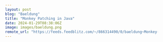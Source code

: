 ```yaml
---
layout: post
blog: "Baeldung"
title: "Monkey Patching in Java"
date: 2024-01-29T08:38:06Z
image: images/baeldung.png
remote_url: "https://feeds.feedblitz.com/~/866314490/0/baeldung~Monkey-Patching-in-Java"
---
```

